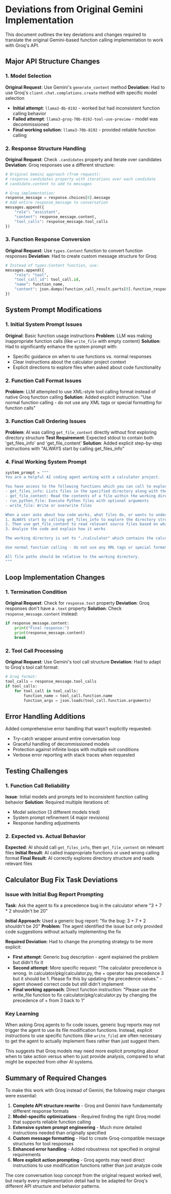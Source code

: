 # Deviations from Original Gemini Implementation

This document outlines the key deviations and changes required to translate the original Gemini-based function calling implementation to work with Groq's API.

## Major API Structure Changes

### 1. Model Selection
**Original Request**: Use Gemini's `generate_content` method
**Deviation**: Had to use Groq's `client.chat.completions.create` method with specific model selection

- **Initial attempt**: `llama3-8b-8192` - worked but had inconsistent function calling behavior
- **Failed attempt**: `llama3-groq-70b-8192-tool-use-preview` - model was decommissioned
- **Final working solution**: `llama3-70b-8192` - provided reliable function calling

### 2. Response Structure Handling
**Original Request**: Check `.candidates` property and iterate over candidates
**Deviation**: Groq responses use a different structure:

```python
# Original Gemini approach (from request):
# response.candidates property with iterations over each candidate
# candidate.content to add to messages

# Groq implementation:
response_message = response.choices[0].message
# Add entire response_message to conversation
messages.append({
    "role": "assistant", 
    "content": response_message.content,
    "tool_calls": response_message.tool_calls
})
```

### 3. Function Response Conversion
**Original Request**: Use `types.Content` function to convert function responses
**Deviation**: Had to create custom message structure for Groq:

```python
# Instead of types.Content function, use:
messages.append({
    "role": "tool",
    "tool_call_id": tool_call.id,
    "name": function_name, 
    "content": json.dumps(function_call_result.parts[0].function_response.response)
})
```

## System Prompt Modifications

### 1. Initial System Prompt Issues
**Original**: Basic function usage instructions
**Problem**: LLM was making inappropriate function calls (like `write_file` with empty content)
**Solution**: Had to significantly enhance the system prompt with:

- Specific guidance on when to use functions vs. normal responses
- Clear instructions about the calculator project context
- Explicit directions to explore files when asked about code functionality

### 2. Function Call Format Issues
**Problem**: LLM attempted to use XML-style tool calling format instead of native Groq function calling
**Solution**: Added explicit instruction: "Use normal function calling - do not use any XML tags or special formatting for function calls"

### 3. Function Call Ordering Issues
**Problem**: AI was calling `get_file_content` directly without first exploring directory structure
**Test Requirement**: Expected stdout to contain both 'get_files_info' and 'get_file_content'
**Solution**: Added explicit step-by-step instructions with "ALWAYS start by calling get_files_info"

### 4. Final Working System Prompt
```python
system_prompt = """
You are a helpful AI coding agent working with a calculator project.

You have access to the following functions which you can call to explore the codebase:
- get_files_info: Lists files in the specified directory along with their sizes
- get_file_content: Read the contents of a file within the working directory  
- run_python_file: Execute Python files with optional arguments
- write_file: Write or overwrite files

When a user asks about how code works, what files do, or wants to understand the implementation:
1. ALWAYS start by calling get_files_info to explore the directory structure
2. Then use get_file_content to read relevant source files based on what you found
3. Analyze the code and explain how it works

The working directory is set to "./calculator" which contains the calculator project files.

Use normal function calling - do not use any XML tags or special formatting for function calls. Just call the functions directly when you need to examine files or understand how the code works.

All file paths should be relative to the working directory.
"""
```

## Loop Implementation Changes

### 1. Termination Condition
**Original Request**: Check for `response.text` property
**Deviation**: Groq responses don't have a `.text` property
**Solution**: Check `response_message.content` instead:

```python
if response_message.content:
    print("Final response:")
    print(response_message.content)
    break
```

### 2. Tool Call Processing
**Original Request**: Use Gemini's tool call structure
**Deviation**: Had to adapt to Groq's tool call format:

```python
# Groq format:
tool_calls = response_message.tool_calls
if tool_calls:
    for tool_call in tool_calls:
        function_name = tool_call.function.name
        function_args = json.loads(tool_call.function.arguments)
```

## Error Handling Additions

Added comprehensive error handling that wasn't explicitly requested:
- Try-catch wrapper around entire conversation loop
- Graceful handling of decommissioned models
- Protection against infinite loops with multiple exit conditions
- Verbose error reporting with stack traces when requested

## Testing Challenges

### 1. Function Call Reliability
**Issue**: Initial models and prompts led to inconsistent function calling behavior
**Solution**: Required multiple iterations of:
- Model selection (3 different models tried)
- System prompt refinement (4 major revisions)
- Response handling adjustments

### 2. Expected vs. Actual Behavior
**Expected**: AI should call `get_files_info`, then `get_file_content` on relevant files
**Initial Result**: AI called inappropriate functions or used wrong calling format
**Final Result**: AI correctly explores directory structure and reads relevant files

## Calculator Bug Fix Task Deviations

### Issue with Initial Bug Report Prompting
**Task**: Ask the agent to fix a precedence bug in the calculator where "3 + 7 * 2 shouldn't be 20"

**Initial Approach**: Used a generic bug report: "fix the bug: 3 + 7 * 2 shouldn't be 20"
**Problem**: The agent identified the issue but only provided code suggestions without actually implementing the fix

**Required Deviation**: Had to change the prompting strategy to be more explicit:
- **First attempt**: Generic bug description - agent explained the problem but didn't fix it
- **Second attempt**: More specific request: "The calculator precedence is wrong. In calculator/pkg/calculator.py, the + operator has precedence 3 but it should be 1. Please fix this by updating the precedence values." - agent showed correct code but still didn't implement
- **Final working approach**: Direct function instruction: "Please use the write_file function to fix calculator/pkg/calculator.py by changing the precedence of + from 3 back to 1"

### Key Learning
When asking Groq agents to fix code issues, generic bug reports may not trigger the agent to use its file modification functions. Instead, explicit instructions to use specific functions (like `write_file`) are often necessary to get the agent to actually implement fixes rather than just suggest them.

This suggests that Groq models may need more explicit prompting about when to take action versus when to just provide analysis, compared to what might be expected from other AI systems.

## Summary of Required Changes

To make this work with Groq instead of Gemini, the following major changes were essential:

1. **Complete API structure rewrite** - Groq and Gemini have fundamentally different response formats
2. **Model-specific optimizations** - Required finding the right Groq model that supports reliable function calling
3. **Extensive system prompt engineering** - Much more detailed instructions needed than originally specified
4. **Custom message formatting** - Had to create Groq-compatible message structures for tool responses
5. **Enhanced error handling** - Added robustness not specified in original requirements
6. **More explicit action prompting** - Groq agents may need direct instructions to use modification functions rather than just analyze code

The core conversation loop concept from the original request worked well, but nearly every implementation detail had to be adapted for Groq's different API structure and behavior patterns.
